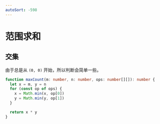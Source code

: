 ```yaml
---
autoSort: -598
---
```


# 范围求和

## 交集

由于总是从 `(0, 0)` 开始，所以判断会简单一些。

```ts
function maxCount(m: number, n: number, ops: number[][]): number {
  let x = m, y = n
  for (const op of ops) {
    x = Math.min(x, op[0])
    y = Math.min(y, op[1])
  }

  return x * y
}
```
